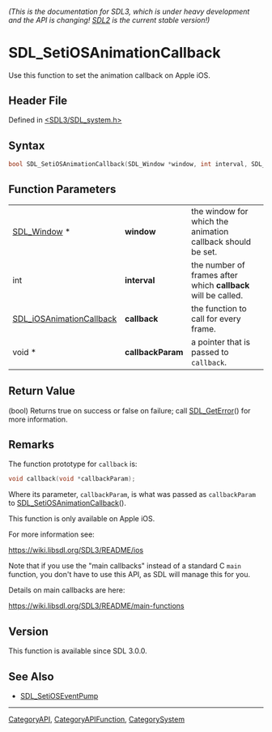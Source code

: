 ###### (This is the documentation for SDL3, which is under heavy development and the API is changing! [SDL2](https://wiki.libsdl.org/SDL2/) is the current stable version!)
# SDL_SetiOSAnimationCallback

Use this function to set the animation callback on Apple iOS.

## Header File

Defined in [<SDL3/SDL_system.h>](https://github.com/libsdl-org/SDL/blob/main/include/SDL3/SDL_system.h)

## Syntax

```c
bool SDL_SetiOSAnimationCallback(SDL_Window *window, int interval, SDL_iOSAnimationCallback callback, void *callbackParam);
```

## Function Parameters

|                                                      |                   |                                                               |
| ---------------------------------------------------- | ----------------- | ------------------------------------------------------------- |
| [SDL_Window](SDL_Window) *                           | **window**        | the window for which the animation callback should be set.    |
| int                                                  | **interval**      | the number of frames after which **callback** will be called. |
| [SDL_iOSAnimationCallback](SDL_iOSAnimationCallback) | **callback**      | the function to call for every frame.                         |
| void *                                               | **callbackParam** | a pointer that is passed to `callback`.                       |

## Return Value

(bool) Returns true on success or false on failure; call
[SDL_GetError](SDL_GetError)() for more information.

## Remarks

The function prototype for `callback` is:

```c
void callback(void *callbackParam);
```

Where its parameter, `callbackParam`, is what was passed as `callbackParam`
to [SDL_SetiOSAnimationCallback](SDL_SetiOSAnimationCallback)().

This function is only available on Apple iOS.

For more information see:

https://wiki.libsdl.org/SDL3/README/ios

Note that if you use the "main callbacks" instead of a standard C `main`
function, you don't have to use this API, as SDL will manage this for you.

Details on main callbacks are here:

https://wiki.libsdl.org/SDL3/README/main-functions

## Version

This function is available since SDL 3.0.0.

## See Also

- [SDL_SetiOSEventPump](SDL_SetiOSEventPump)

----
[CategoryAPI](CategoryAPI), [CategoryAPIFunction](CategoryAPIFunction), [CategorySystem](CategorySystem)

